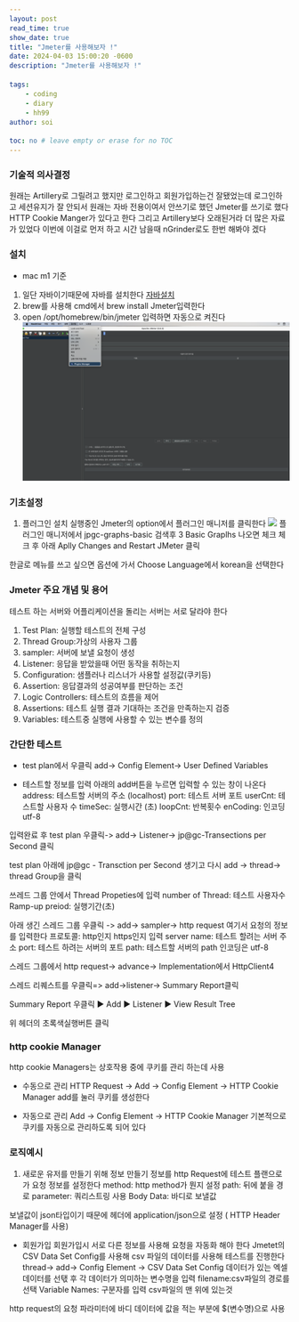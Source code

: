 ```yaml
---
layout: post
read_time: true
show_date: true
title: "Jmeter를 사용해보자 !"
date: 2024-04-03 15:00:20 -0600
description: "Jmeter를 사용해보자 !"

tags: 
    - coding
    - diary
    - hh99
author: soi

toc: no # leave empty or erase for no TOC
---
```


### 기술적 의사결정
원래는 Artillery로 그릴려고 했지만 로그인하고 회원가입하는건 잘됐었는데 로그인하고 세션유지가 잘 안되서 원래는 자바 전용이여서 안쓰기로 했던 Jmeter를 쓰기로 했다 
HTTP Cookie Manger가 있다고 한다 
그리고 Artillery보다 오래된거라 더 많은 자료가 있었다 
이번에 이걸로 먼저 하고 시간 남을때 nGrinder로도 한번 해봐야 겠다 

### 설치 
* mac m1 기준
1. 일단 자바이기때문에 자바를 설치한다 
[자바설치](https://www.oracle.com/kr/java/technologies/downloads/)
2. brew를 사용해 cmd에서 brew install Jmeter입력한다 
3. open /opt/homebrew/bin/jmeter 입력하면 자동으로 켜진다 
![](../assets/img/uploads/Jmetre.png)

### 기초설정
1. 플러그인 설치 
실행중인 Jmeter의  option에서 플러그인 매니저를 클릭한다
![](blob:https://velog.io/8621c2ad-01e3-4660-9201-642408cfc56b)
플러그인 매니저에서 jpgc-graphs-basic 검색후 3 Basic Graplhs 나오면 체크 
체크 후 아래 Aplly Changes and Restart JMeter 클릭

한글로 메뉴를 쓰고 싶으면 옵션에 가서 Choose Language에서 korean을 선택한다 

### Jmeter 주요 개념 및 용어 
테스트 하는 서버와 어플리케이션을 돌리는 서버는 서로 달라야 한다 
1. Test Plan: 실행할 테스트의 전체 구성 
2. Thread Group:가상의 사용자 그룹
3. sampler: 서버에 보낼 요청이 생성
4. Listener: 응답을 받았을때 어떤 동작을 취하는지 
5. Configuration: 샘플러나 리스너가 사용할 설정값(쿠키등)
6. Assertion: 응답결과의 성공여부를 판단하는 조건 
7. Logic Controllers: 테스트의 흐름을 제어 
8. Assertions: 테스트 실행 결과 기대하는 조건을 만족하는지 검증
9. Variables: 테스트중 실행에 사용할 수 있는 변수를 정의 

### 간단한 테스트 
- test plan에서 우클릭 add-> Config Element-> User Defined Variables

- 테스트할 정보를 입력
아래의 add버튼을 누르면 입력할 수 있는 창이 나온다 
address: 테스트할 서버의 주소 (localhost)
port: 테스트 서버 포트 
userCnt: 테스트할 사용자 수 
timeSec: 실행시간 (초) 
loopCnt: 반복횟수 
enCoding: 인코딩 utf-8

입력완료 후 test plan 우클릭-> add-> Listener-> jp@gc-Transections per Second 클릭

test plan 아래에 jp@gc - Transction per Second 생기고 다시 add -> thread-> thread Group을 클릭

쓰레드 그룹 안에서 Thread Propeties에 입력
number of Thread: 테스트 사용자수 
Ramp-up preiod: 실행기간(초)

아래 생긴 스레드 그룹 우클릭 -> add-> sampler-> http request
여기서 요청의 정보를 입력한다 
프로토콜: http인지 https인지 입력 
server name: 테스트 할려는 서버 주소 
port: 테스트 하려는 서버의 포트 
path: 테스트할 서버의 path
인코딩은 utf-8

스레드 그룹에서 http request-> advance->  Implementation에서 HttpClient4

스레드 리퀘스트를 우클릭=> add->listener->  Summary Report클릭

Summary Report 우클릭 ▶ Add ▶ Listener ▶ View Result Tree 

위 헤더의 초록색실행버튼 클릭

### http cookie Manager
 http cookie Managers는 상호작용 중에 쿠키를 관리 하는데 사용
 - 수동으로 관리
 HTTP Request → Add → Config Element → HTTP Cookie Manager 
 add를 눌러 쿠키를 생성한다 
 
 - 자동으로 관리 
 Add -> Config Element -> HTTP Cookie Manager
 기본적으로 쿠키를 자동으로 관리하도록 되어 있다 
 
 ### 로직예시
 1. 새로운 유저를 만들기 위해 정보 만들기 
 정보를 http Request에 테스트 플랜으로 가 요청 정보를 설정한다 
 method: http method가 뭔지 설정
 path: 뒤에 붙을 경로 
 parameter: 쿼리스트링 사용
 Body Data: 바디로 보낼값
 
 보낼값이 json타입이기 때문에 헤더에 application/json으로 설정 ( HTTP Header Manager를 사용)
 
 - 회원가입
 회원가입시 서로 다른 정보를 사용해 요청을 자동화 해야 한다 
 Jmetet의 CSV Data Set Config를 사용해 csv 파일의 데이터를 사용해 테스트를 진행한다 
 thread-> add-> Config Element -> CSV Data Set Config
 데이터가 있는 엑셀 데이터를 선탟 후 각 데이터가 의미하는 변수명을 입력
 filename:csv파일의 경로를 선택
 Variable Names: 구분자를 입력 csv파일의 맨 위에 있는것
 
 http request의 요청 파라미터에 바디 데이터에 값을 적는 부분에 $(변수명)으로 사용
 